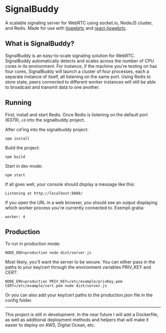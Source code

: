 # SignalBuddy

A scalable signaling server for WebRTC using socket.io, NodeJS cluster, and Redis. Made for use with [liowebrtc](https://github.com/lazorfuzz/liowebrtc) and [react-liowebrtc](https://github.com/lazorfuzz/react-liowebrtc).

## What is SignalBuddy?

SignalBuddy is an easy-to-scale signaling solution for WebRTC. SignalBuddy automatically detects and scales across the number of CPU cores in its environment. For instance, if the machine you're testing on has four cores, SignalBuddy will launch a cluster of four processes, each a separate instance of itself, all listening on the same port. Using Redis to store state, peers connected to different worker instances will still be able to broadcast and transmit data to one another.

## Running

First, install and start Redis. Once Redis is listening on the default port (6379), `cd` into the signalbuddy project.

After cd'ing into the signalbuddy project:

```
npm install
```

Build the project:

```
npm build
```

Start in dev mode:
```
npm start
```

If all goes well, your console should display a message like this:

```
Listening at http://localhost:8888/
```

If you open the URL in a web browser, you should see an output displaying which worker process you're currently connected to. Exempli gratia:

```
worker: 4
```

## Production

To run in production mode:

```
NODE_ENV=production node dist/server.js
```

Most likely, you'll want the server to be secure. You can either pass in the paths to your key/cert through the environment variables PRIV_KEY and CERT:

```
NODE_ENV=production PRIV_KEY=/etc/example/privKey.pem CERT=/etc/example/cert.pem node dist/server.js
```

Or you can also add your key/cert paths to the production.json file in the config folder.

---

This project is still in development. In the near future I will add a Dockerfile, as well as additional deployment methods and helpers that will make it easier to deploy on AWS, Digital Ocean, etc.
